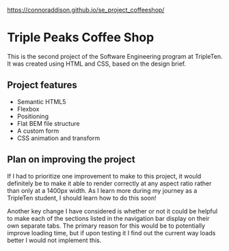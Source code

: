 https://connoraddison.github.io/se_project_coffeeshop/

# Triple Peaks Coffee Shop

This is the second project of the Software Engineering program at TripleTen. It was created using HTML and CSS, based on the design brief.

## Project features

- Semantic HTML5
- Flexbox
- Positioning
- Flat BEM file structure
- A custom form
- CSS animation and transform

## Plan on improving the project

If I had to prioritize one improvement to make to this project, it would definitely be to make it able to render correctly at any aspect ratio rather than only at a 1400px width. As I learn more during my journey as a TripleTen student, I should learn how to do this soon!

Another key change I have considered is whether or not it could be helpful to make each of the sections listed in the navigation bar display on their own separate tabs. The primary reason for this would be to potentially improve loading time, but if upon testing it I find out the current way loads better I would not implement this.
